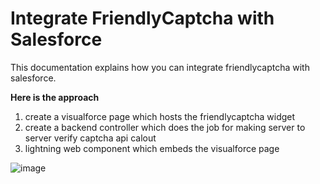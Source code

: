 # Integrate FriendlyCaptcha with Salesforce

This documentation explains how you can integrate friendlycaptcha with salesforce.

**Here is the approach**

1. create a visualforce page which hosts the friendlycaptcha widget
2. create a backend controller which does the job for making server to server verify captcha api calout
3. lightning web component which embeds the visualforce page

![image](https://github.com/EMEAMohit/friendlycaptchav1/assets/26521350/6f24bb5b-36cc-4e07-814a-e7f374bb25b5)

